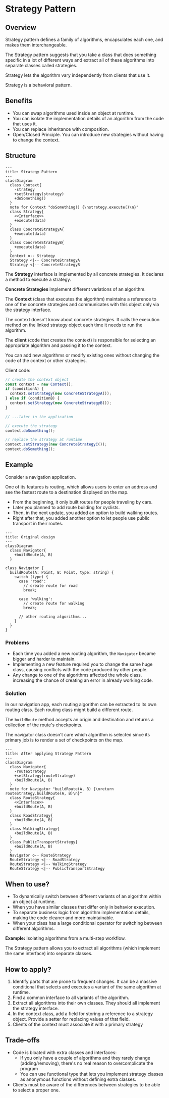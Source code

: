 # Strategy Pattern

## Overview

Strategy pattern defines a family of algorithms, encapsulates each one, and makes them interchangeable.

The Strategy pattern suggests that you take a class that does something specific in a lot of different ways and extract all of these algorithms into separate classes called strategies.

Strategy lets the algorithm vary independently from clients that use it.

Strategy is a behavioral pattern.


## Benefits

- You can swap algorithms used inside an object at runtime.
- You can isolate the implementation details of an algorithm from the code that uses it.
- You can replace inheritance with composition.
- Open/Closed Principle. You can introduce new strategies without having to change the context.


## Structure

```mermaid
---
title: Strategy Pattern
---
classDiagram
  class Context{
    -strategy
    +setStrategy(strategy)
    +doSomething()
  }
  note for Context "doSomething() {\nstrategy.execute()\n}"
  class Strategy{
    <<Interface>>
    +execute(data)
  }
  class ConcreteStrategyA{
    +execute(data)
  }
  class ConcreteStrategyB{
    +execute(data)
  }
  Context o-- Strategy
  Strategy <|-- ConcreteStrategyA
  Strategy <|-- ConcreteStrategyB
```

The **Strategy** interface is implemented by all concrete strategies. It declares a method to execute a strategy.

**Concrete Strategies** implement different variations of an algorithm.

The **Context** (class that executes the algorithm) maintains a reference to one of the concrete strategies and communicates with this object only via the strategy interface.

The context doesn't know about concrete strategies. It calls the execution method on the linked strategy object each time it needs to run the algorithm.

The **client** (code that creates the context) is responsible for selecting an appropriate algorithm and passing it to the context.

You can add new algorithms or modify existing ones without changing the code of the context or other strategies.

Client code:
```ts
// create the context object
const context = new Context();
if (conditionA) {
  context.setStrategy(new ConcreteStrategyA());
} else if (conditionB) {
  context.setStrategy(new ConcreteStrategyB());
}

// ...later in the application

// execute the strategy
context.doSomething();

// replace the strategy at runtime
context.setStrategy(new ConcreteStrategyC());
context.doSomething();
```


## Example

Consider a navigation application.

One of its features is routing, which allows users to enter an address and see the fastest route to a destination displayed on the map.

- From the beginning, it only built routes for people traveling by cars.
- Later you planned to add route building for cyclists.
- Then, in the next update, you added an option to build walking routes.
- Right after that, you added another option to let people use public transport in their routes.

```mermaid
---
title: Original design
---
classDiagram
  class Navigator{
    +buildRoute(A, B)
  }
```

```tsx
class Navigator {
  buildRoute(A: Point, B: Point, type: string) {
    switch (type) {
      case 'road':
        // create route for road
        break;
      
      case 'walking':
        // create route for walking
        break;
      
      // other routing algorithms...
    }
  }
}
```

### Problems

- Each time you added a new routing algorithm, the `Navigator` became bigger and harder to maintain.
- Implementing a new feature required you to change the same huge class, causing conflicts with the code produced by other people.
- Any change to one of the algorithms affected the whole class, increasing the chance of creating an error in already working code.


### Solution

In our navigation app, each routing algorithm can be extracted to its own routing class. Each routing class might build a different route.

The `buildRoute` method accepts an origin and destination and returns a collection of the route's checkpoints.

The navigator class doesn't care which algorithm is selected since its primary job is to render a set of checkpoints on the map.

```mermaid
---
title: After applying Strategy Pattern
---
classDiagram
  class Navigator{
    -routeStrategy
    +setStrategy(routeStrategy)
    +buildRoute(A, B)
  }
  note for Navigator "buildRoute(A, B) {\nreturn routeStrategy.buildRoute(A, B)\n}"
  class RouteStrategy{
    <<Interface>>
    +buildRoute(A, B)
  }
  class RoadStrategy{
    +buildRoute(A, B)
  }
  class WalkingStrategy{
    +buildRoute(A, B)
  }
  class PublicTransportStrategy{
    +buildRoute(A, B)
  }
  Navigator o-- RouteStrategy
  RouteStrategy <|-- RoadStrategy
  RouteStrategy <|-- WalkingStrategy
  RouteStrategy <|-- PublicTransportStrategy
```


## When to use?

- To dynamically switch between different variants of an algorithm within an object at runtime.
- When you have similar classes that differ only in behavior execution.
- To separate business logic from algorithm implementation details, making the code cleaner and more maintainable.
- When your class has a large conditional operator for switching between different algorithms.

**Example:** Isolating algorithms from a multi-step workflow.

The Strategy pattern allows you to extract all algorithms (which implement the same interface) into separate classes.


## How to apply?

1. Identify parts that are prone to frequent changes. It can be a massive conditional that selects and executes a variant of the same algorithm at runtime.
2. Find a common interface to all variants of the algorithm.
3. Extract all algorithms into their own classes. They should all implement the strategy interface.
4. In the context class, add a field for storing a reference to a strategy object. Provide a setter for replacing values of that field.
5. Clients of the context must associate it with a primary strategy

## Trade-offs

- Code is bloated with extra classes and interfaces:
  - If you only have a couple of algorithms and they rarely change (adding/removing), there's no real reason to overcomplicate the program
  - You can use functional type that lets you implement strategy classes as anonymous functions without defining extra classes.
- Clients must be aware of the differences between strategies to be able to select a proper one.
